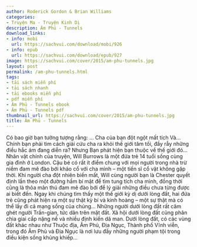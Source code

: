```yaml
---
author: Roderick Gordon & Brian Williams
categories:
- Truyện Ma - Truyện Kinh Dị
description: Âm Phủ - Tunnels
download_links:
- info: mobi
  url: https://sachvui.com/download/mobi/926
- info: epub
  url: https://sachvui.com/download/epub/927
image: https://sachvui.com/cover/2015/am-phu-tunnels.jpg
layout: post
permalink: /am-phu-tunnels.html
tags:
- tải sách miễn phí
- tải sách nhanh
- tải ebooks miễn phí
- pdf miễn phí
- Âm Phủ - Tunnels ebook
- Âm Phủ - Tunnels pdf
thumbnail_url: https://sachvui.com/cover/2015/am-phu-tunnels.jpg
title: Âm Phủ - Tunnels
---
```


 <div class="item-desc text-justify"> Có bao giờ bạn tưởng tượng rằng: … Cha của bạn đột ngột mất tích Và… Chính bạn phải tìm cách giải cứu cha ra khỏi thế giới tăm tối, đầy rẫy những điều hắc ám đang diễn ra? Nhưng Bạn phát hiện bạn thuộc về thế giới đó… Nhân vật chính của truyện, Will Burrows là một đứa trẻ 14 tuổi sống cùng gia đình ở London. Cậu bé có rất ít điểm chung với mọi người trong nhà trừ niềm đam mê đào bới khảo cổ với cha mình – một tiến sĩ cổ vật không gặp thời. Khi người cha đột nhiên biến mất, Will cùng người bạn là Chester quyết định lần theo một đường hầm bí mật để tìm tung tích cha mình, đồng thời cũng là thỏa mãn thú đam mê đào bới để lý giải những điều chưa từng được ai biết đến. Ngay khi chúng tìm thấy một thế giới kỳ dị dưới lòng đất, hai đứa trẻ cũng phát hiện ra một sự thật kỳ bí và kinh hoàng – một sự thật mà có thể lấy đi cả mạng sống của chúng… Những người dưới lòng đất rất căm ghét người Trần-gian, tức dân trên mặt đất. Xã hội dưới lòng đất cũng phân chia giai cấp nặng nề và nhiều định kiến dã man. Dưới lòng đất, có các vùng đất khác nhau như Thuộc địa, Âm Phủ, Địa Ngục, Thành phố Vĩnh viễn, trong đó Âm Phủ và Địa Ngục là nơi lưu đầy những người phạm tội trong điều kiện sống khủng khiếp… </div>